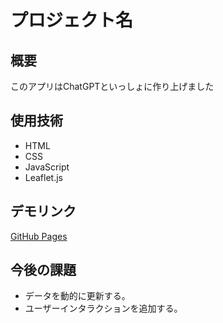 # プロジェクト名
## 概要
このアプリはChatGPTといっしょに作り上げました

## 使用技術
- HTML
- CSS
- JavaScript
- Leaflet.js

## デモリンク
[GitHub Pages](https://otkzh.github.io/241218-demo/)

## 今後の課題
- データを動的に更新する。
- ユーザーインタラクションを追加する。
